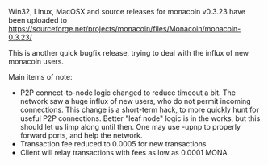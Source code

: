 Win32, Linux, MacOSX and source releases for monacoin v0.3.23 have been uploaded to
https://sourceforge.net/projects/monacoin/files/Monacoin/monacoin-0.3.23/

This is another quick bugfix release, trying to deal with the influx of new monacoin users.

Main items of note:

* P2P connect-to-node logic changed to reduce timeout a bit.  The network saw a huge influx of new users, who do not permit incoming connections.  This change is a short-term hack, to more quickly hunt for useful P2P connections.  Better "leaf node" logic is in the works, but this should let us limp along until then.  One may use -upnp to properly forward ports, and help the network.
* Transaction fee reduced to 0.0005 for new transactions
* Client will relay transactions with fees as low as 0.0001 MONA
